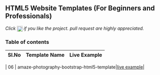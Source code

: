 ## HTML5 Website Templates (For Beginners and Professionals)
 
*Click <img src="assets/star.png" width="18" height="18" align="absmiddle" title="star" /> if you like the project. pull request are highly appreciated.*

### Table of contents



|Sl.No| Template Name  | Live Example |
|-----|----------------|--------------|
			      
|  06  | amaze-photography-bootstrap-html5-template|[live example](https://learning-zone.github.io/website-templates/amaze-photography-bootstrap-html5-template/)|
